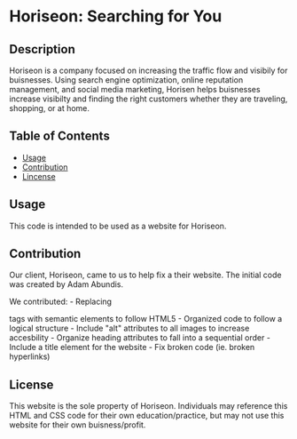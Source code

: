 # Horiseon: Searching for You

## Description
Horiseon is a company focused on increasing the traffic flow and visibily for buisnesses. Using search engine optimization, online reputation management, and social media marketing, Horisen helps buisnesses increase visibilty and finding the right customers whether they are traveling, shopping, or at home.


## Table of Contents
* [Usage](#Usage)
* [Contribution](#Contribution)
* [Lincense](#License)


## Usage
This code is intended to be used as a website for Horiseon.

## Contribution
Our client, Horiseon, came to us to help fix a their website. The initial code was created by Adam Abundis.

We contributed:
    - Replacing <div> tags with semantic elements to follow HTML5
    - Organized code to follow a logical structure
    - Include "alt" attributes to all images to increase accesbility
    - Organize heading attributes to fall into a sequential order
    - Include a title element for the website
    - Fix broken code (ie. broken hyperlinks)

## License
This website is the sole property of Horiseon. Individuals may reference this HTML and CSS code for their own education/practice, but may not use this website for their own buisness/profit.
